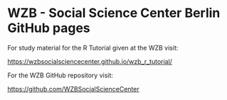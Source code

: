 # WZB - Social Science Center Berlin GitHub pages

For study material for the R Tutorial given at the WZB visit:

https://wzbsocialsciencecenter.github.io/wzb_r_tutorial/

For the WZB GitHub repository visit:

https://github.com/WZBSocialScienceCenter
